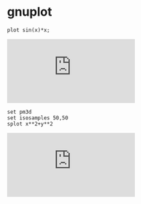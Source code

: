 # gnuplot

```
plot sin(x)*x;
```

![](https://api.annhe.net/api.php?cht=gnuplot&chl=plot+sin%28x%29%2Ax%3B)

```
set pm3d
set isosamples 50,50
splot x**2+y**2
```

![pm3d 图](https://api.annhe.net/api.php?cht=gnuplot\&chl=set%20pm3d%0aset%20isosamples%2050,50%0asplot%20x**2+y**2)